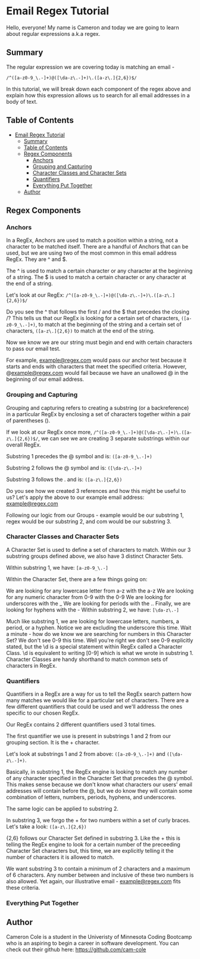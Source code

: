 # Email Regex Tutorial

Hello, everyone! My name is Cameron and today we are going to learn about regular expressions a.k.a regex.

## Summary

The regular expression we are covering today is matching an email - 

`/^([a-z0-9_\.-]+)@([\da-z\.-]+)\.([a-z\.]{2,6})$/`

In this tutorial, we will break down each component of the regex above and explain how this expression allows us to search for all email addresses in a body of text.

## Table of Contents

- [Email Regex Tutorial](#email-regex-tutorial)
  - [Summary](#summary)
  - [Table of Contents](#table-of-contents)
  - [Regex Components](#regex-components)
    - [Anchors](#anchors)
    - [Grouping and Capturing](#grouping-and-capturing)
    - [Character Classes and Character Sets](#character-classes-and-character-sets)
    - [Quantifiers](#quantifiers)
    - [Everything Put Together](#everything-put-together)
  - [Author](#author)

## Regex Components

### Anchors

In a RegEx, Anchors are used to match a position within a string, not a character to be matched itself. There are a handful of Anchors that can be used, but we are using two of the most common in this email address RegEx. They are ^ and $.

The ^ is used to match a certain character or any character at the beginning of a string. The $ is used to match a certain character or any character at the end of a string.

Let's look at our RegEx: `/^([a-z0-9_\.-]+)@([\da-z\.-]+)\.([a-z\.]{2,6})$/`

Do you see the ^ that follows the first / and the $ that precedes the closing /? This tells us that our RegEx is looking for a certain set of characters, `([a-z0-9_\.-]+)`, to match at the beginning of the string and a certain set of characters, `([a-z\.]{2,6})` to match at the end of the string.

Now we know we are our string must begin and end with certain characters to pass our email test.

For example, example@regex.com would pass our anchor test because it starts and ends with characters that meet the specified criteria. However, @example@regex.com would fail because we have an unallowed @ in the beginning of our email address.

### Grouping and Capturing

Grouping and capturing refers to creating a substring (or a backreference) in a particular RegEx by enclosing a set of characters together within a pair of parentheses ().

If we look at our RegEx once more, `/^([a-z0-9_\.-]+)@([\da-z\.-]+)\.([a-z\.]{2,6})$/`, we can see we are creating 3 separate substrings within our overall RegEx.

Substring 1 precedes the @ symbol and is: `([a-z0-9_\.-]+)`

Substring 2 follows the @ symbol and is: `([\da-z\.-]+)`

Substring 3 follows the \. and is: `([a-z\.]{2,6})`

Do you see how we created 3 references and how this might be useful to us? Let's apply the above to our example email address: example@regex.com

Following our logic from our Groups - example would be our substring 1, regex would be our substring 2, and com would be our substring 3.

### Character Classes and Character Sets

A Character Set is used to define a set of characters to match. Within our 3 substring groups defined above, we also have 3 distinct Character Sets.

Within substring 1, we have: `[a-z0-9_\.-]`

Within the Character Set, there are a few things going on:

We are looking for any lowercase letter from a-z with the a-z
We are looking for any numeric character from 0-9 with the 0-9
We are looking for underscores with the _
We are looking for periods with the \..
Finally, we are looking for hyphens with the -
Within substring 2, we have: `[\da-z\.-]`

Much like substring 1, we are looking for lowercase letters, numbers, a period, or a hyphen. Notice we are excluding the underscore this time.
Wait a minute - how do we know we are searching for numbers in this Character Set? We don't see 0-9 this time.
Well you're right we don't see 0-9 explicitly stated, but the \d is a special statement within RegEx called a Character Class. \d is equivalent to writing [0-9] which is what we wrote in substring 1.
Character Classes are handy shorthand to match common sets of characters in RegEx.


### Quantifiers

Quantifiers in a RegEx are a way for us to tell the RegEx search pattern how many matches we would like for a particular set of characters. There are a few different quantifiers that could be used and we'll addresss the ones specific to our chosen RegEx.

Our RegEx contains 2 different quantifiers used 3 total times.

The first quantifier we use is present in substrings 1 and 2 from our grouping section. It is the + character.

Let's look at substrings 1 and 2 from above: `([a-z0-9_\.-]+)` and `([\da-z\.-]+)`.

Basically, in substring 1, the RegEx engine is looking to match any number of any character specified in the Character Set that precedes the @ symbol. This makes sense because we don't know what characters our users' email addresses will contain before the @, but we do know they will contain some combination of letters, numbers, periods, hyphens, and underscores.

The same logic can be applied to substring 2.

In substring 3, we forgo the + for two numbers within a set of curly braces. Let's take a look: `([a-z\.]{2,6})`

{2,6} follows our Character Set defined in substring 3. Like the + this is telling the RegEx engine to look for a certain number of the preceeding Character Set characters but, this time, we are explicitly telling it the number of characters it is allowed to match.

We want substring 3 to contain a minimum of 2 characters and a maximum of 6 characters. Any number between and inclusive of these two numbers is also allowed. Yet again, our illustrative email - example@regex.com fits these criteria.

### Everything Put Together

## Author

Cameron Cole is a student in the Univeristy of Minnesota Coding Bootcamp who is an aspiring to begin a career in software development. You can check out their github here: https://github.com/cam-cole


